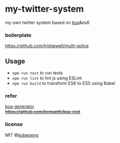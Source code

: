 # my-twitter-system
my own twitter system based on [koa](http://koajs.com/)&es6

### boilerplate
https://github.com/jridgewell/multi-splice

## Usage

* `npm run test` to run tests
* `npm run lint` to lint js using ESLint
* `npm run build` to transform ES6 to ES5 using Babel

### refer
[koa-generator](https://github.com/17koa/koa-generator)  
~~https://github.com/hemanth/koa-rest~~   


### license
MIT ©[kobepeng](http://yipeng.info)
